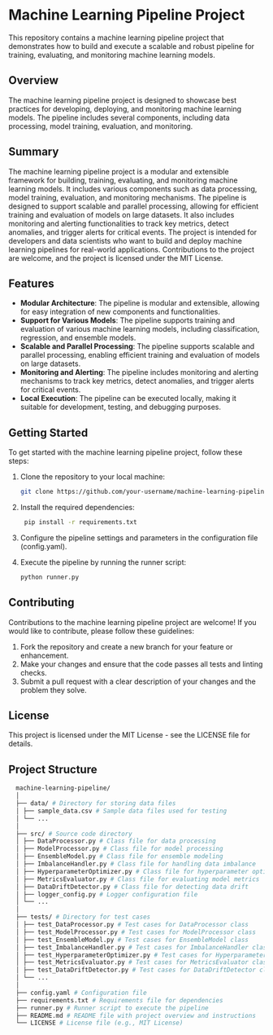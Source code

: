 # Machine Learning Pipeline Project

This repository contains a machine learning pipeline project that demonstrates how to build and execute a scalable and robust pipeline for training, evaluating, and monitoring machine learning models.

## Overview

The machine learning pipeline project is designed to showcase best practices for developing, deploying, and monitoring machine learning models. The pipeline includes several components, including data processing, model training, evaluation, and monitoring.

## Summary

The machine learning pipeline project is a modular and extensible framework for building, training, evaluating, and monitoring machine learning models. It includes various components such as data processing, model training, evaluation, and monitoring mechanisms. The pipeline is designed to support scalable and parallel processing, allowing for efficient training and evaluation of models on large datasets. It also includes monitoring and alerting functionalities to track key metrics, detect anomalies, and trigger alerts for critical events. The project is intended for developers and data scientists who want to build and deploy machine learning pipelines for real-world applications. Contributions to the project are welcome, and the project is licensed under the MIT License.

## Features

- **Modular Architecture**: The pipeline is modular and extensible, allowing for easy integration of new components and functionalities.
- **Support for Various Models**: The pipeline supports training and evaluation of various machine learning models, including classification, regression, and ensemble models.
- **Scalable and Parallel Processing**: The pipeline supports scalable and parallel processing, enabling efficient training and evaluation of models on large datasets.
- **Monitoring and Alerting**: The pipeline includes monitoring and alerting mechanisms to track key metrics, detect anomalies, and trigger alerts for critical events.
- **Local Execution**: The pipeline can be executed locally, making it suitable for development, testing, and debugging purposes.

## Getting Started

To get started with the machine learning pipeline project, follow these steps:

1. Clone the repository to your local machine:

   ```bash
   git clone https://github.com/your-username/machine-learning-pipeline.git

2. Install the required dependencies:
   ```bash
    pip install -r requirements.txt

3. Configure the pipeline settings and parameters in the configuration file (config.yaml).

4. Execute the pipeline by running the runner script:
    ```bash
    python runner.py

## Contributing
Contributions to the machine learning pipeline project are welcome! If you would like to contribute, please follow these guidelines:

1. Fork the repository and create a new branch for your feature or enhancement.
2. Make your changes and ensure that the code passes all tests and linting checks.
3. Submit a pull request with a clear description of your changes and the problem they solve.

## License
This project is licensed under the MIT License - see the LICENSE file for details.

## Project Structure
  ```bash
    machine-learning-pipeline/
    │
    ├── data/ # Directory for storing data files
    │ ├── sample_data.csv # Sample data files used for testing
    │ └── ...
    │
    ├── src/ # Source code directory
    │ ├── DataProcessor.py # Class file for data processing
    │ ├── ModelProcessor.py # Class file for model processing
    │ ├── EnsembleModel.py # Class file for ensemble modeling
    │ ├── ImbalanceHandler.py # Class file for handling data imbalance
    │ ├── HyperparameterOptimizer.py # Class file for hyperparameter optimization
    │ ├── MetricsEvaluator.py # Class file for evaluating model metrics
    │ ├── DataDriftDetector.py # Class file for detecting data drift
    │ ├── logger_config.py # Logger configuration file
    │ └── ...
    │
    ├── tests/ # Directory for test cases
    │ ├── test_DataProcessor.py # Test cases for DataProcessor class
    │ ├── test_ModelProcessor.py # Test cases for ModelProcessor class
    │ ├── test_EnsembleModel.py # Test cases for EnsembleModel class
    │ ├── test_ImbalanceHandler.py # Test cases for ImbalanceHandler class
    │ ├── test_HyperparameterOptimizer.py # Test cases for HyperparameterOptimizer class
    │ ├── test_MetricsEvaluator.py # Test cases for MetricsEvaluator class
    │ ├── test_DataDriftDetector.py # Test cases for DataDriftDetector class
    │ └── ...
    │
    ├── config.yaml # Configuration file
    ├── requirements.txt # Requirements file for dependencies
    ├── runner.py # Runner script to execute the pipeline
    ├── README.md # README file with project overview and instructions
    └── LICENSE # License file (e.g., MIT License)
